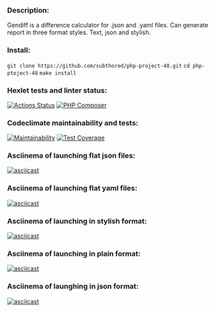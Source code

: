### Description:
Gendiff is a difference calculator for .json and .yaml files.
Can generate report in three format styles. Text, json and stylish.

### Install:
`git clone https://github.com/subthored/php-project-48.git`
`cd php-ptoject-48`
`make install`

### Hexlet tests and linter status:
[![Actions Status](https://github.com/subthored/php-project-48/actions/workflows/hexlet-check.yml/badge.svg)](https://github.com/subthored/php-project-48/actions)
[![PHP Composer](https://github.com/subthored/php-project-48/actions/workflows/myAction.yml/badge.svg)](https://github.com/subthored/php-project-48/actions/workflows/myAction.yml)

### Codeclimate maintainability and tests:
[![Maintainability](https://api.codeclimate.com/v1/badges/4aac02452bc62454dc9c/maintainability)](https://codeclimate.com/github/subthored/php-project-48/maintainability)
[![Test Coverage](https://api.codeclimate.com/v1/badges/4aac02452bc62454dc9c/test_coverage)](https://codeclimate.com/github/subthored/php-project-48/test_coverage)

### Asciinema of launching flat json files:
[![asciicast](https://asciinema.org/a/gyalzw5zonkPHp0V3gKw4lc4o.svg)](https://asciinema.org/a/gyalzw5zonkPHp0V3gKw4lc4o)

### Asciinema of launching flat yaml files:
[![asciicast](https://asciinema.org/a/kLZWlZbu0uRzdTlHCZSfRuHMT.svg)](https://asciinema.org/a/kLZWlZbu0uRzdTlHCZSfRuHMT)

### Asciinema of launching in stylish format:
[![asciicast](https://asciinema.org/a/ARPugChQi5Muc7fe3p8NPhzRY.svg)](https://asciinema.org/a/ARPugChQi5Muc7fe3p8NPhzRY)

### Asciinema of launching in plain format:
[![asciicast](https://asciinema.org/a/hckonb9CQtZTtr4O7RkzQ7Qid.svg)](https://asciinema.org/a/hckonb9CQtZTtr4O7RkzQ7Qid)

### Asciinema of launghing in json format:
[![asciicast](https://asciinema.org/a/ZmGBEaTMhEESqN7HMeu0CA10O.svg)](https://asciinema.org/a/ZmGBEaTMhEESqN7HMeu0CA10O)